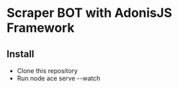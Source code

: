 # Scraper BOT with AdonisJS Framework

## Install
* Clone this repository
* Run node ace serve --watch
